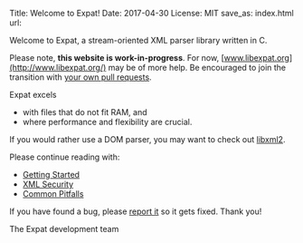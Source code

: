 Title: Welcome to Expat!
Date: 2017-04-30
License: MIT
save_as: index.html
url:

Welcome to Expat, a stream-oriented XML parser library written in C.

Please note, **this website is work-in-progress**.
For now, [www.libexpat.org](http://www.libexpat.org/) may be of more help.
Be encouraged to join the transition with
[your own pull requests](https://github.com/libexpat/libexpat.github.io/pulls).

Expat excels

 * with files that do not fit RAM, and
 * where performance and flexibility are crucial.

If you would rather use a DOM parser, you may want to
check out [libxml2](http://xmlsoft.org/).

Please continue reading with:

 * [Getting Started](pages/getting-started.html)
 * [XML Security](pages/xml-security.html)
 * [Common Pitfalls](pages/common-pitfalls.html)

If you have found a bug,
please [report it](https://github.com/libexpat/libexpat/issues) so it gets fixed.
Thank you!

The Expat development team
